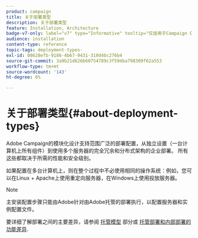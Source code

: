 ```yaml
---
product: campaign
title: 关于部署类型
description: 关于部署类型
feature: Installation, Architecture
badge-v7-only: label="v7" type="Informative" tooltip="仅适用于Campaign Classicv7"
audience: installation
content-type: reference
topic-tags: deployment-types-
exl-id: 08628efb-9186-4b67-9431-310d4bc276b4
source-git-commit: 3a9b21d626b60754789c3f594ba798309f62a553
workflow-type: tm+mt
source-wordcount: '143'
ht-degree: 6%

---
```


# 关于部署类型{#about-deployment-types}



Adobe Campaign的模块化设计支持范围广泛的部署配置，从独立设置（一台计算机上所有组件）到使用多个服务器的完全冗余和分布式架构的企业部署。 所有这些都取决于所需的性能和安全级别。

如果配置在多台计算机上，则在整个过程中不必使用相同的操作系统：例如，您可以在Linux + Apache上使用重定向服务器，在Windows上使用投放服务器。

>[!NOTE]
>
>主安装配置步骤只能由Adobe针对由Adobe托管的部署执行，以配置服务器和实例配置文件。
>
>要详细了解部署之间的主要差异，请参阅 [托管模型](../../installation/using/hosting-models.md) 部分或 [托管部署和内部部署的功能差异](../../installation/using/capability-matrix.md).
